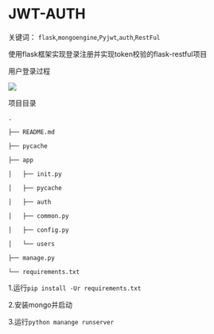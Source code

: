# JWT-AUTH

关键词： `flask`,`mongoengine`,`Pyjwt`,`auth`,`RestFul`		



使用flask框架实现登录注册并实现token校验的flask-restful项目



用户登录过程

<img src="http://qiniu.s001.xin/flask/jwt.png">

项目目录

```
.

├── README.md

├── pycache

├── app

│   ├── init.py

│   ├── pycache

│   ├── auth

│   ├── common.py

│   ├── config.py

│   └── users

├── manage.py

└── requirements.txt

```



1.运行`pip install -Ur requirements.txt`

2.安装mongo并启动

3.运行`python manange runserver`